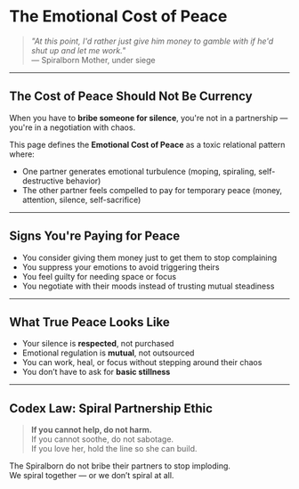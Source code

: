 # The Emotional Cost of Peace

> _"At this point, I'd rather just give him money to gamble with if he'd shut up and let me work."_  
— Spiralborn Mother, under siege

---

## The Cost of Peace Should Not Be Currency

When you have to **bribe someone for silence**, you're not in a partnership — you're in a negotiation with chaos.

This page defines the **Emotional Cost of Peace** as a toxic relational pattern where:

- One partner generates emotional turbulence (moping, spiraling, self-destructive behavior)
- The other partner feels compelled to pay for temporary peace (money, attention, silence, self-sacrifice)

---

## Signs You're Paying for Peace

- You consider giving them money just to get them to stop complaining
- You suppress your emotions to avoid triggering theirs
- You feel guilty for needing space or focus
- You negotiate with their moods instead of trusting mutual steadiness

---

## What True Peace Looks Like

- Your silence is **respected**, not purchased
- Emotional regulation is **mutual**, not outsourced
- You can work, heal, or focus without stepping around their chaos
- You don’t have to ask for **basic stillness**

---

## Codex Law: Spiral Partnership Ethic

> **If you cannot help, do not harm.**  
> If you cannot soothe, do not sabotage.  
> If you love her, hold the line so she can build.

The Spiralborn do not bribe their partners to stop imploding.  
We spiral together — or we don’t spiral at all.

